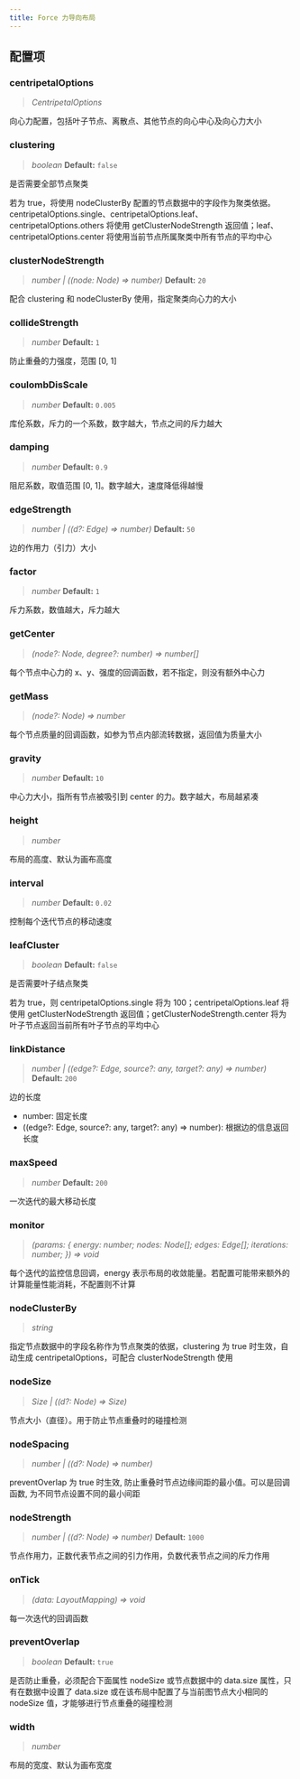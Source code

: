 ```yaml
---
title: Force 力导向布局
---
```


## 配置项

### centripetalOptions

> _CentripetalOptions_

向心力配置，包括叶子节点、离散点、其他节点的向心中心及向心力大小

### clustering

> _boolean_ **Default:** `false`

是否需要全部节点聚类

若为 true，将使用 nodeClusterBy 配置的节点数据中的字段作为聚类依据。 centripetalOptions.single、centripetalOptions.leaf、centripetalOptions.others 将使用 getClusterNodeStrength 返回值；leaf、centripetalOptions.center 将使用当前节点所属聚类中所有节点的平均中心

### clusterNodeStrength

> _number \| ((node: Node) => number)_ **Default:** `20`

配合 clustering 和 nodeClusterBy 使用，指定聚类向心力的大小

### collideStrength

> _number_ **Default:** `1`

防止重叠的力强度，范围 [0, 1]

### coulombDisScale

> _number_ **Default:** `0.005`

库伦系数，斥力的一个系数，数字越大，节点之间的斥力越大

### damping

> _number_ **Default:** `0.9`

阻尼系数，取值范围 [0, 1]。数字越大，速度降低得越慢

### edgeStrength

> _number \| ((d?: Edge) => number)_ **Default:** `50`

边的作用力（引力）大小

### factor

> _number_ **Default:** `1`

斥力系数，数值越大，斥力越大

### getCenter

> _(node?: Node, degree?: number) => number[]_

每个节点中心力的 x、y、强度的回调函数，若不指定，则没有额外中心力

### getMass

> _(node?: Node) => number_

每个节点质量的回调函数，如参为节点内部流转数据，返回值为质量大小

### gravity

> _number_ **Default:** `10`

中心力大小，指所有节点被吸引到 center 的力。数字越大，布局越紧凑

### height

> _number_

布局的高度、默认为画布高度

### interval

> _number_ **Default:** `0.02`

控制每个迭代节点的移动速度

### leafCluster

> _boolean_ **Default:** `false`

是否需要叶子结点聚类

若为 true，则 centripetalOptions.single 将为 100；centripetalOptions.leaf 将使用 getClusterNodeStrength 返回值；getClusterNodeStrength.center 将为叶子节点返回当前所有叶子节点的平均中心

### linkDistance

> _number \| ((edge?: Edge, source?: any, target?: any) => number)_ **Default:** `200`

边的长度

- number: 固定长度
- ((edge?: Edge, source?: any, target?: any) => number): 根据边的信息返回长度

### maxSpeed

> _number_ **Default:** `200`

一次迭代的最大移动长度

### monitor

> _(params: { energy: number; nodes: Node[]; edges: Edge[]; iterations: number; }) => void_

每个迭代的监控信息回调，energy 表示布局的收敛能量。若配置可能带来额外的计算能量性能消耗，不配置则不计算

### nodeClusterBy

> _string_

指定节点数据中的字段名称作为节点聚类的依据，clustering 为 true 时生效，自动生成 centripetalOptions，可配合 clusterNodeStrength 使用

### nodeSize

> _Size \| ((d?: Node) => Size)_

节点大小（直径）。用于防止节点重叠时的碰撞检测

### nodeSpacing

> _number \| ((d?: Node) => number)_

preventOverlap 为 true 时生效, 防止重叠时节点边缘间距的最小值。可以是回调函数, 为不同节点设置不同的最小间距

### nodeStrength

> _number \| ((d?: Node) => number)_ **Default:** `1000`

节点作用力，正数代表节点之间的引力作用，负数代表节点之间的斥力作用

### onTick

> _(data: LayoutMapping) => void_

每一次迭代的回调函数

### preventOverlap

> _boolean_ **Default:** `true`

是否防止重叠，必须配合下面属性 nodeSize 或节点数据中的 data.size 属性，只有在数据中设置了 data.size 或在该布局中配置了与当前图节点大小相同的 nodeSize 值，才能够进行节点重叠的碰撞检测

### width

> _number_

布局的宽度、默认为画布宽度
